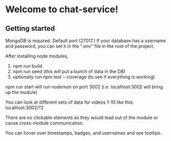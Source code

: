 # Welcome to chat-service!

## Getting started

MongoDB is required. Default port (27017.) If your database has a username and password, you can set it in the ".env" file in the root of the project.

After installing node modules,
1. npm run build
2. npm run seed (this will put a bunch of data in the DB)
3. optionally run npm test --coverage (to see if everything is working)

npm run start will run nodemon on port 3002 (i.e. localhost:3002 will bring up the module)

You can look at different sets of data for videos 1-10 like this:
localhost:3002/?2

There are no clickable elements as they would lead out of the module or cause cross-module communication.

You can hover over timestamps, badges, and usernames and see tooltips.
